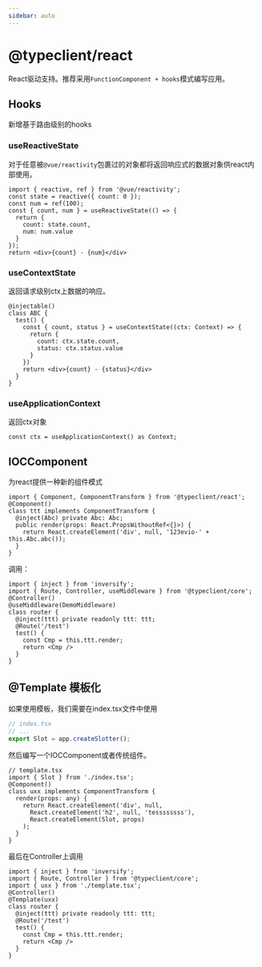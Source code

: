 ```yaml
---
sidebar: auto
---
```


# @typeclient/react

React驱动支持。推荐采用`FunctionComponent + hooks`模式编写应用。

## Hooks

新增基于路由级别的hooks

### useReactiveState

对于任意被`@vue/reactivity`包裹过的对象都将返回响应式的数据对象供react内部使用。

```tsx
import { reactive, ref } from '@vue/reactivity';
const state = reactive({ count: 0 });
const num = ref(100);
const { count, num } = useReactiveState(() => {
  return {
    count: state.count,
    num: num.value
  }
});
return <div>{count} - {num}</div>
```

### useContextState

返回请求级别ctx上数据的响应。

```tsx
@injectable()
class ABC {
  test() {
    const { count, status } = useContextState((ctx: Context) => {
      return {
        count: ctx.state.count,
        status: ctx.status.value
      }
    })
    return <div>{count} - {status}</div>
  }
}
```

### useApplicationContext

返回ctx对象

```tsx
const ctx = useApplicationContext() as Context;
```

## IOCComponent

为react提供一种新的组件模式

```tsx
import { Component, ComponentTransform } from '@typeclient/react';
@Component()
class ttt implements ComponentTransform {
  @inject(Abc) private Abc: Abc;
  public render(props: React.PropsWithoutRef<{}>) {
    return React.createElement('div', null, '123evio-' + this.Abc.abc());
  }
}
```

调用：

```tsx
import { inject } from 'inversify';
import { Route, Controller, useMiddleware } from '@typeclient/core';
@Controller()
@useMiddleware(DemoMiddleware)
class router {
  @inject(ttt) private readonly ttt: ttt;
  @Route('/test')
  test() {
    const Cmp = this.ttt.render;
    return <Cmp />
  }
}
```

## @Template 模板化

如果使用模板，我们需要在index.tsx文件中使用

```ts
// index.tsx
// ...
export Slot = app.createSlotter();
```

然后编写一个IOCComponent或者传统组件。

```tsx
// template.tsx
import { Slot } from './index.tsx';
@Component()
class uxx implements ComponentTransform {
  render(props: any) {
    return React.createElement('div', null, 
      React.createElement('h2', null, 'tessssssss'),
      React.createElement(Slot, props)
    );
  }
}
```

最后在Controller上调用

```tsx
import { inject } from 'inversify';
import { Route, Controller } from '@typeclient/core';
import { uxx } from './template.tsx';
@Controller()
@Template(uxx)
class router {
  @inject(ttt) private readonly ttt: ttt;
  @Route('/test')
  test() {
    const Cmp = this.ttt.render;
    return <Cmp />
  }
}
```